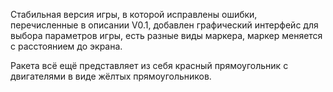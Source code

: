 Стабильная версия игры, в которой исправлены ошибки, перечисленные в описании V0.1, добавлен графический интерфейс для выбора параметров игры, есть разные виды маркера, маркер меняется с расстоянием до экрана. 

Ракета всё ещё представляет из себя красный прямоугольник с двигателями в виде жёлтых прямоугольников.
